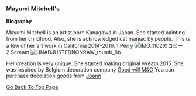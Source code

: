 ### Mayumi Mitchell's ###
**Biography**

Mayumi Mitchell is an artist born Kanagawa in Japan. She started painting from her childfood. Also, she is acknowledged cat maniac by people. This is a few of her art work in California 2014-2016.
1.Perry
![IMG_1102のコピー](https://user-images.githubusercontent.com/55659971/65594383-9d307880-dfcd-11e9-878f-2360b4ff931b.jpeg)
2.Scream
![UNADJUSTEDNONRAW_thumb_8b](https://user-images.githubusercontent.com/55659971/65594737-58f1a800-dfce-11e9-8975-b61dee2ec5fc.jpg)

Her creation is very unique. She started making original wreath 2015. She was inspired by Belgium decoration company [Good will M&G](http://www.goodwill.be)
You can purchase decolation goods from [Joann](https://www.joann.com)

[Go Back To Top Page](wreath-Studio-Mimi.github.io/index.md)



